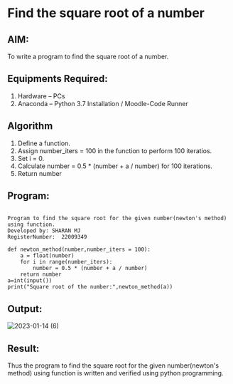 # Find the square root of a number

## AIM:
To write a program to find the square root of a number.

## Equipments Required:
1. Hardware – PCs
2. Anaconda – Python 3.7 Installation / Moodle-Code Runner

## Algorithm
1. Define a function.
2. Assign number_iters = 100 in the function to perform 100 iteratios.
3. Set i = 0.
4. Calculate  number = 0.5 * (number + a / number) for 100 iterations.
5. Return number

## Program:
```

Program to find the square root for the given number(newton's method) using function.
Developed by: SHARAN MJ
RegisterNumber:  22009349

def newton_method(number,number_iters = 100):
    a = float(number)
    for i in range(number_iters):
        number = 0.5 * (number + a / number)
    return number
a=int(input())
print("Square root of the number:",newton_method(a))

```

## Output:
![2023-01-14 (6)](https://user-images.githubusercontent.com/119560305/212467157-54c1c212-06f2-4172-9701-294a83cd37ff.png)



## Result:
Thus the program to find the square root for the given number(newton's method) using function is written and verified using python programming.
